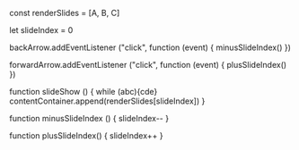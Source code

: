 
const renderSlides = [A, B, C]

let slideIndex = 0

backArrow.addEventListener ("click", function (event) {
    minusSlideIndex()
})

forwardArrow.addEventListener ("click", function (event) {
    plusSlideIndex()
})

function slideShow () {
    while (abc){cde}
    contentContainer.append(renderSlides[slideIndex])
}

function minusSlideIndex () {
    slideIndex--
}

function plusSlideIndex() {
    slideIndex++
}